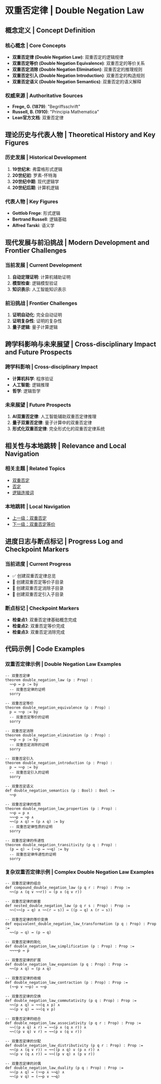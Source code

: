# 双重否定律 | Double Negation Law

## 概念定义 | Concept Definition

### 核心概念 | Core Concepts

- **双重否定律 (Double Negation Law)**: 双重否定的逻辑规律
- **双重否定等价 (Double Negation Equivalence)**: 双重否定的等价关系
- **双重否定消除 (Double Negation Elimination)**: 双重否定的推理规则
- **双重否定引入 (Double Negation Introduction)**: 双重否定的构造规则
- **双重否定语义 (Double Negation Semantics)**: 双重否定的语义解释

### 权威来源 | Authoritative Sources

- **Frege, G. (1879)**: "Begriffsschrift"
- **Russell, B. (1910)**: "Principia Mathematica"
- **Lean官方文档**: 双重否定律

## 理论历史与代表人物 | Theoretical History and Key Figures

### 历史发展 | Historical Development

1. **19世纪末**: 弗雷格形式逻辑
2. **20世纪初**: 罗素-怀特海
3. **20世纪中期**: 现代逻辑学
4. **20世纪后期**: 计算机逻辑

### 代表人物 | Key Figures

- **Gottlob Frege**: 形式逻辑
- **Bertrand Russell**: 逻辑基础
- **Alfred Tarski**: 语义学

## 现代发展与前沿挑战 | Modern Development and Frontier Challenges

### 当前发展 | Current Development

1. **自动定理证明**: 计算机辅助证明
2. **模型检查**: 逻辑模型验证
3. **知识表示**: 人工智能知识表示

### 前沿挑战 | Frontier Challenges

1. **证明自动化**: 完全自动证明
2. **证明复杂性**: 证明的复杂性
3. **量子逻辑**: 量子计算逻辑

## 跨学科影响与未来展望 | Cross-disciplinary Impact and Future Prospects

### 跨学科影响 | Cross-disciplinary Impact

- **计算机科学**: 程序验证
- **人工智能**: 逻辑推理
- **哲学**: 逻辑哲学

### 未来展望 | Future Prospects

1. **AI双重否定律**: 人工智能辅助双重否定律推理
2. **量子双重否定律**: 量子计算中的双重否定律
3. **形式化双重否定律**: 完全形式化的双重否定律系统

## 相关性与本地跳转 | Relevance and Local Navigation

### 相关主题 | Related Topics

- [双重否定](../01-总览.md)
- [否定](../../01-总览.md)
- [逻辑连接词](../../../01-总览.md)

### 本地跳转 | Local Navigation

- [上一级：双重否定](../01-总览.md)
- [下一级：双重否定等价](02-双重否定等价/01-总览.md)

## 进度日志与断点标记 | Progress Log and Checkpoint Markers

### 当前进度 | Current Progress

- ✅ 创建双重否定律总览
- 🔄 创建双重否定等价子目录
- 🔄 创建双重否定消除子目录
- 🔄 创建双重否定引入子目录

### 断点标记 | Checkpoint Markers

- **检查点1**: 双重否定律基础概念完成
- **检查点2**: 双重否定等价完成
- **检查点3**: 双重否定消除完成

## 代码示例 | Code Examples

### 双重否定律示例 | Double Negation Law Examples

```lean
-- 双重否定律
theorem double_negation_law (p : Prop) :
  ¬¬p ↔ p := by
  -- 双重否定律的证明
  sorry

-- 双重否定等价
theorem double_negation_equivalence (p : Prop) :
  p ↔ ¬¬p := by
  -- 双重否定等价的证明
  sorry

-- 双重否定消除
theorem double_negation_elimination (p : Prop) :
  ¬¬p → p := by
  -- 双重否定消除的证明
  sorry

-- 双重否定引入
theorem double_negation_introduction (p : Prop) :
  p → ¬¬p := by
  -- 双重否定引入的证明
  sorry

-- 双重否定语义
def double_negation_semantics (p : Bool) : Bool :=
  ¬¬p

-- 双重否定律的性质
theorem double_negation_law_properties (p : Prop) :
  ¬¬p ↔ p ∧
  ¬¬¬p ↔ ¬p ∧
  ¬¬(p ∧ q) ↔ (p ∧ q) := by
  -- 双重否定律性质的证明
  sorry

-- 双重否定律的传递性
theorem double_negation_transitivity (p q : Prop) :
  (p ↔ q) → (¬¬p ↔ ¬¬q) := by
  -- 双重否定律传递性的证明
  sorry
```

### 复杂双重否定律示例 | Complex Double Negation Law Examples

```lean
-- 双重否定律的组合
def compound_double_negation_law (p q r : Prop) : Prop :=
  ¬¬(p ∧ (q ∨ ¬¬r)) ↔ (p ∧ (q ∨ r))

-- 双重否定律的嵌套
def nested_double_negation_law (p q r s : Prop) : Prop :=
  ¬¬(¬¬(p → q) ∧ ¬¬(r → s)) ↔ ((p → q) ∧ (r → s))

-- 双重否定律的等价变换
def equivalent_double_negation_law_transformation (p q : Prop) : Prop :=
  ¬¬(p → q) ↔ (p → q)

-- 双重否定律的简化
def double_negation_law_simplification (p : Prop) : Prop :=
  ¬¬¬¬p ↔ p

-- 双重否定律的扩展
def double_negation_law_expansion (p q : Prop) : Prop :=
  ¬¬(p ∧ q) ↔ (p ∧ q)

-- 双重否定律的收缩
def double_negation_law_contraction (p : Prop) : Prop :=
  (¬¬p ∨ ¬¬p) ↔ ¬¬p

-- 双重否定律的交换
def double_negation_law_commutativity (p q : Prop) : Prop :=
  ¬¬(p ∧ q) ↔ ¬¬(q ∧ p) ∧
  ¬¬(p ∨ q) ↔ ¬¬(q ∨ p)

-- 双重否定律的结合
def double_negation_law_associativity (p q r : Prop) : Prop :=
  ¬¬((p ∧ q) ∧ r) ↔ ¬¬(p ∧ (q ∧ r)) ∧
  ¬¬((p ∨ q) ∨ r) ↔ ¬¬(p ∨ (q ∨ r))

-- 双重否定律的分配
def double_negation_law_distributivity (p q r : Prop) : Prop :=
  ¬¬(p ∧ (q ∨ r)) ↔ ¬¬((p ∧ q) ∨ (p ∧ r)) ∧
  ¬¬(p ∨ (q ∧ r)) ↔ ¬¬((p ∨ q) ∧ (p ∨ r))

-- 双重否定律的对偶
def double_negation_law_duality (p q : Prop) : Prop :=
  ¬¬(p ∧ q) ↔ (¬¬p ∧ ¬¬q) ∧
  ¬¬(p ∨ q) ↔ (¬¬p ∨ ¬¬q)
```
